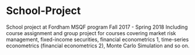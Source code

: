 # School-Project
School project at Fordham MSQF program
Fall 2017 - Spring 2018
Including course assignment and group project for courses covering market risk management, fixed-income securities, financial econometrics 1, time-series econometrics (financial econometrics 2), Monte Carlo Simulation and so on.

